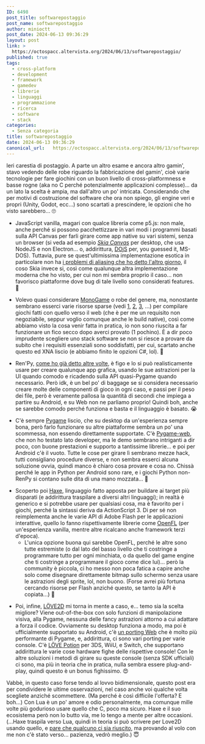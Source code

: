 ```yaml
---
ID: 6498
post_title: softwarepostaggio
post_name: softwarepostaggio
author: minioctt
post_date: 2024-06-13 09:36:29
layout: post
link: >
  https://octospacc.altervista.org/2024/06/13/softwarepostaggio/
published: true
tags:
  - cross-platform
  - development
  - framework
  - gamedev
  - librerie
  - linguaggi
  - programmazione
  - ricerca
  - software
  - stack
categories:
  - Senza categoria
title: softwarepostaggio
date: 2024-06-13 09:36:29
canonical_url:   https://octospacc.altervista.org/2024/06/13/softwarepostaggio/
---
```

<!-- wp:paragraph -->
<p>Ieri carestia di postaggio. A parte un altro esame e ancora altro gamin', stavo vedendo delle robe riguardo la fabbricazione del gamin', cioè varie tecnologie per fare giochini con un buon livello di cross-platformness e basse rogne (aka no C perché potenzialmente applicazioni complesse)... da un lato la scelta è ampia, ma dall'altro un po' intricata. Considerando che per motivi di costruzione del software che ora non spiego, gli engine veri e propri (Unity, Godot, ecc...) sono scartati a prescindere, le opzioni che ho visto sarebbero... 🙄</p>
<!-- /wp:paragraph -->

<!-- wp:list -->
<ul><!-- wp:list-item -->
<li>JavaScript vanilla, magari con qualce libreria come p5.js: non male, anche perché si possono pacchettizzare in vari modi i programmi basati sulla API Canvas per farli girare come app native su vari sistemi, senza un browser (si veda ad esempio <a href="https://github.com/samizdatco/skia-canvas"><em>Skia Canvas</em></a> per desktop, che usa NodeJS e non Electron... o, addirittura, <a href="https://github.com/SuperIlu/DOjS">DOjS</a> per, you guessed it, MS-DOS). Tuttavia, pure se quest'ultimissima implementazione esotica in particolare non ha <a href="/microblog-mirror/2024/06/07/tela-spaccata/">i problemi di aliasing che ho detto l'altro giorno</a>, il coso Skia invece si, così come qualunque altra implementazione moderna che ho visto, per cui non mi sembra proprio il caso... non favorisco piattaforme dove bug di tale livello sono considerati features. 🤢</li>
<!-- /wp:list-item --></ul>
<!-- /wp:list -->

<!-- wp:list -->
<ul><!-- wp:list-item -->
<li>Volevo quasi considerare <a href="https://monogame.net/">MonoGame</a> o robe del genere, ma, nonostante sembrano esserci varie risorse sparse (vedi <a href="https://community.monogame.net/t/monogame-inside-your-web-browser/1091">1</a>, <a href="https://community.monogame.net/t/timeline-for-mono-aot-webassembly-export/12548">2</a>, <a href="https://github.com/MonoGame/MonoGame.WebDemo">3</a>, ...) per compilare giochi fatti con quello verso il web (che è per me un requisito non negoziabile, seppur voglio comunque anche le build native), così come abbiamo visto la cosa venir fatta in pratica, io non sono riuscita a far funzionare un fico secco dopo averci provato (1 pochino). È a dir poco imprudente scegliere uno stack software se non si riesce a provare da subito che i requisiti essenziali sono soddisfatti, per cui, scartato anche questo ed XNA liscio (e abbiamo finito le opzioni C#, lol). 🥴</li>
<!-- /wp:list-item --></ul>
<!-- /wp:list -->

<!-- wp:list -->
<ul><!-- wp:list-item -->
<li>Ren'Py, <a href="/microblog-mirror/2024/05/03/renprovine/">come ho già detto altre volte</a>, è figo e lo si può realisticamente usare per creare qualunque app grafica, usando le sue astrazioni per la UI quando comodo e ricadendo sulla API quasi-Pygame quando necessario. Però idk, è un bel po' di baggage se si considera necessario creare molte delle componenti di gioco in ogni caso, e passi per il peso dei file, però è veramente pallosa la quantità di secondi che impiega a partire su Android, e su Web non ne parliamo proprio! Quindi boh, anche se sarebbe comodo perché funziona e basta e il linguaggio è basato. 😭</li>
<!-- /wp:list-item --></ul>
<!-- /wp:list -->

<!-- wp:list -->
<ul><!-- wp:list-item -->
<li>C'è sempre <a href="http://pygame.org/">Pygame</a> liscio, che su desktop da un'esperienza sempre bona, però farlo funzionare su altre piattaforme sembra un po' una scommessa, non essendo direttamente supportate. C'è <a href="https://pygame-web.github.io/">Pygame-web</a>, che non ho testato lato developer, ma le demo sembrano intriganti a dir poco, con buone prestazioni e supporto a tantissime librerie... e poi per Android c'è il vuoto. Tutte le cose per girare lì sembrano mezze hack, tutti consigliano procedure diverse, e non sembra esserci alcuna soluzione ovvia, quindi manco è chiaro cosa provare e cosa no. Chissà perché le app in Python per Android sono rare, e i giochi Python non-RenPy si contano sulle dita di una mano mozzata... 🤬</li>
<!-- /wp:list-item --></ul>
<!-- /wp:list -->

<!-- wp:list -->
<ul><!-- wp:list-item -->
<li>Scoperto poi <a href="https://haxe.org/">Haxe</a>, linguaggio fatto apposta per buildare ai target più disparati (e addirittura traspilare a diversi altri linguaggi); in realtà è generico e si potrebbe usare per qualsiasi cosa, ma è favorito per i giochi, perché la sintassi deriva da ActionScript 3. Di per sé non reimplementa anche le varie API di Adobe Flash per le applicazioni interattive, quello lo fanno rispettivamente librerie come <a href="https://www.openfl.org/">OpenFL</a> (per un'esperienza vanilla, mentre altre ricalcano anche framework terzi d'epoca).<!-- wp:list -->
<ul><!-- wp:list-item -->
<li>L'unica opzione buona qui sarebbe OpenFL, perché le altre sono tutte estremiste (o dal lato del basso livello che ti costringe a programmare tutto per ogni minchiata, o da quello del game engine che ti costringe a programmare il gioco come dice lui)... però la community è piccola, ci ho messo non poca fatica a capire anche solo come disegnare direttamente bitmap sullo schermo senza usare le astrazioni degli sprite, lol, non buono. (Forse avrei più fortuna cercando risorse per Flash anziché questo, se tanto la API è copiata...) 🥺</li>
<!-- /wp:list-item --></ul>
<!-- /wp:list --></li>
<!-- /wp:list-item --></ul>
<!-- /wp:list -->

<!-- wp:list -->
<ul><!-- wp:list-item -->
<li>Poi, infine, <a href="https://www.love2d.org/">LÖVE2D</a> mi torna in mente a caso, e... temo sia la scelta migliore? Viene out-of-the-box con solo funzioni di manipolazione visiva, alla Pygame, nessuna delle fancy astrazioni attorno a cui adattare a forza il codice. Ovviamente su desktop funziona a modo, ma poi è ufficialmente supportato su Android, c'è <a href="https://schellingb.github.io/LoveWebBuilder/">un porting Web</a> che è molto più performante di Pygame, e, addirittura, ci sono vari porting per varie console. C'è <a href="https://lovebrew.org/#/">LÖVE Potion</a> per 3DS, WiiU, e Switch, che supportano addirittura le varie cose hardware fighe delle rispettive console! Con le altre soluzioni i metodi di girare su queste console (senza SDK ufficiali) ci sono, ma più in teoria che in pratica, nulla sembra essere plug-and-play, quindi questo è un bonus fighissimo. 😍</li>
<!-- /wp:list-item --></ul>
<!-- /wp:list -->

<!-- wp:paragraph -->
<p>Vabbè, in questo caso forse tendo al lovvo bidimensionale, questo post era per condividere le ultime osservazioni, nel caso anche voi qualche volta scegliete anziché scommettere. (Ma perché è così difficile l'offerta? E boh...) Con Lua è un po' amore e odio personalmente, ma comunque mille volte più godurioso usare quello che C, poco ma sicuro. Haxe e il suo ecosistema però non lo butto via, me lo tengo a mente per altre occasioni. (...Haxe traspila verso Lua, quindi in teoria si può scrivere per Love2D usando quello, e <a href="https://www.love2d.org/forums/viewtopic.php?t=91875&p=243071">pare che qualcuno ci sia riuscito</a>, ma provando al volo con me non c'è stato verso... pazienza, vedrò meglio.) 😇</p>
<!-- /wp:paragraph -->